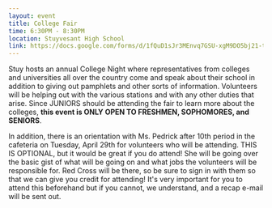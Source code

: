 ```yaml
---
layout: event
title: College Fair
time: 6:30PM - 8:30PM
location: Stuyvesant High School
link: https://docs.google.com/forms/d/1fQuD1sJr3MEnvq7GSU-xgM9DO5bj21-tdEOXEJh98IQ/viewform
---
```

Stuy hosts an annual College Night where representatives from colleges and universities all over the country come and speak about their school in addition to giving out pamphlets and other sorts of information. Volunteers will be helping out with the various stations and with any other duties that arise. Since JUNIORS should be attending the fair to learn more about the colleges, **this event is ONLY OPEN TO FRESHMEN, SOPHOMORES, and SENIORS**.
 
In addition, there is an orientation with Ms. Pedrick after 10th period in the cafeteria on Tuesday, April 29th for volunteers who will be attending. THIS IS OPTIONAL, but it would be great if you do attend! She will be going over the basic gist of what will be going on and what jobs the volunteers will be responsible for. Red Cross will be there, so be sure to sign in with them so that we can give you credit for attending! It's very important for you to attend this beforehand but if you cannot, we understand, and a recap e-mail will be sent out.   
